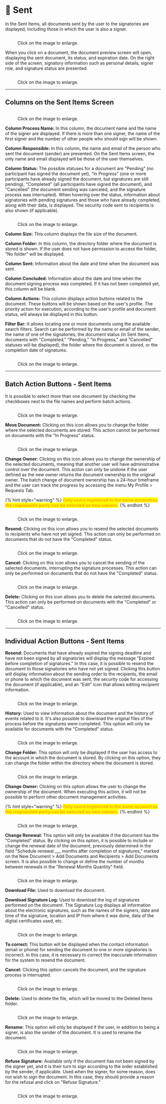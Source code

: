 # 📩 Sent

In the Sent Items, all documents sent by the user to the signatories are displayed, including those in which the user is also a signer.

<figure><img src="../.gitbook/assets/01 (12).png" alt=""><figcaption><p>Click on the image to enlarge.</p></figcaption></figure>

When you click on a document, the document preview screen will open, displaying the sent document, its status, and expiration date. On the right side of the screen, signatory information such as personal details, signer role, and signature status are presented.

<figure><img src="../.gitbook/assets/02 (12).png" alt=""><figcaption><p>Click on the image to enlarge.</p></figcaption></figure>

***

## Columns on the Sent Items Screen

<figure><img src="../.gitbook/assets/03 (11).png" alt=""><figcaption><p>Click on the image to enlarge.</p></figcaption></figure>

**Column Process Name:** In this column, the document name and the name of the signer are displayed. If there is more than one signer, the name of the first signer and the number of other people who should sign will be shown.&#x20;

**Column Responsible:** In this column, the name and email of the person who sent the document (sender) are presented. On the Sent Items screen, the only name and email displayed will be those of the user themselves.&#x20;

**Column Status:** The possible statuses for a document are "Pending" (no participant has signed the document yet), "In Progress" (one or more participants have already signed the document, but signatures are still pending), "Completed" (all participants have signed the document), and "Cancelled" (the document sending was canceled, and the signature process was interrupted). When hovering over the status, information about signatories with pending signatures and those who have already completed, along with their data, is displayed. The security code sent to recipients is also shown (if applicable).

<figure><img src="../.gitbook/assets/04 (11).png" alt=""><figcaption><p>Click on the image to enlarge.</p></figcaption></figure>

**Column Size:** This column displays the file size of the document.&#x20;

**Column Folder:** In this column, the directory folder where the document is stored is shown. If the user does not have permission to access the folder, "No folder" will be displayed.&#x20;

**Column Sent:** Information about the date and time when the document was sent.&#x20;

**Column Concluded:** Information about the date and time when the document signing process was completed. If it has not been completed yet, this column will be blank.&#x20;

**Column Actions:** This column displays action buttons related to the document. These buttons will be shown based on the user's profile. The priority action for execution, according to the user's profile and document status, will always be displayed in this button.&#x20;

**Filter Bar:** It allows locating one or more documents using the available search filters. Search can be performed by the name or email of the sender, the name of one of the signatories, the document status (in Sent Items, documents with "Completed," "Pending," "In Progress," and "Cancelled" statuses will be displayed), the folder where the document is stored, or the completion date of signatures.&#x20;

<figure><img src="../.gitbook/assets/05 (12).png" alt=""><figcaption><p>Click on the image to enlarge.</p></figcaption></figure>

***

## Batch Action Buttons - Sent Items&#x20;

It is possible to select more than one document by checking the checkboxes next to the file names and perform batch actions.&#x20;

<figure><img src="../.gitbook/assets/15 (4).png" alt=""><figcaption><p>Click on the image to enlarge.</p></figcaption></figure>

**Move Document:** Clicking on this icon allows you to change the folder where the selected documents are stored. This action cannot be performed on documents with the "In Progress" status.

<figure><img src="../.gitbook/assets/08 (9).png" alt=""><figcaption><p>Click on the image to enlarge.</p></figcaption></figure>

**Change Owner:** Clicking on this icon allows you to change the ownership of the selected documents, meaning that another user will have administrative control over the document. This action can only be undone if the user defined as the new owner returns the document ownership to the original owner. The batch change of document ownership has a 24-hour timeframe and the user can track the progress by accessing the menu My Profile > Requests Tab.&#x20;

{% hint style="warning" %}
<mark style="color:orange;">**Only users registered in the same account as the responsible party can be selected as new owners.**</mark>&#x20;
{% endhint %}

<figure><img src="../.gitbook/assets/09 (11).png" alt=""><figcaption><p>Click on the image to enlarge.</p></figcaption></figure>

**Resend:** Clicking on this icon allows you to resend the selected documents to recipients who have not yet signed. This action can only be performed on documents that do not have the "Completed" status.&#x20;

<figure><img src="../.gitbook/assets/16 (4).png" alt=""><figcaption><p>Click on the image to enlarge.</p></figcaption></figure>

**Cancel:** Clicking on this icon allows you to cancel the sending of the selected documents, interrupting the signature processes. This action can only be performed on documents that do not have the "Completed" status.&#x20;

<figure><img src="../.gitbook/assets/12 (8).png" alt=""><figcaption><p>Click on the image to enlarge.</p></figcaption></figure>

**Delete:** Clicking on this icon allows you to delete the selected documents. This action can only be performed on documents with the "Completed" or "Cancelled" status.&#x20;

<figure><img src="../.gitbook/assets/13 (5).png" alt=""><figcaption><p>Click on the image to enlarge.</p></figcaption></figure>

***

## Individual Action Buttons - Sent Items&#x20;

**Resend:** Documents that have already expired the signing deadline and have not been signed by all signatories will display the message "Expired before completion of signatures." In this case, it is possible to resend the document to those signatories who have not yet signed. Clicking this button will display information about the sending order to the recipients, the email or phone to which the document was sent, the security code for accessing the document (if applicable), and an "Edit" icon that allows editing recipient information.&#x20;

<figure><img src="../.gitbook/assets/06 (10).png" alt=""><figcaption><p>Click on the image to enlarge.</p></figcaption></figure>

**History:** Used to view information about the document and the history of events related to it. It's also possible to download the original files of the process before the signatures were completed. This option will only be available for documents with the "Completed" status.

<figure><img src="../.gitbook/assets/07 (11).png" alt=""><figcaption><p>Click on the image to enlarge.</p></figcaption></figure>

**Change Folder:** This option will only be displayed if the user has access to the account in which the document is stored. By clicking on this option, they can change the folder within the directory where the document is stored.

<figure><img src="../.gitbook/assets/08 (9).png" alt=""><figcaption><p>Click on the image to enlarge.</p></figcaption></figure>

**Change Owner:** Clicking on this option allows the user to change the ownership of the document. When executing this action, it will not be possible to perform other document management activities.&#x20;

{% hint style="warning" %}
<mark style="color:orange;">**Only users registered in the same account as the responsible party can be selected as new owners.**</mark>&#x20;
{% endhint %}

<figure><img src="../.gitbook/assets/09 (11).png" alt=""><figcaption><p>Click on the image to enlarge.</p></figcaption></figure>

**Change Renewal:** This option will only be available if the document has the "Completed" status. By clicking on this option, it is possible to include or change the renewal date of the document, previously determined in the field "Schedule renewal \_\_\_ months after completion of signatures," marked on the New Document > Add Documents and Recipients > Add Documents screen. It is also possible to change or define the number of months between renewals in the "Renewal Months Quantity" field.

<figure><img src="../.gitbook/assets/10 (2) (1).png" alt=""><figcaption><p>Click on the image to enlarge.</p></figcaption></figure>

**Download File:** Used to download the document.&#x20;

**Download Signature Log:** Used to download the log of signatures performed on the document. The Signature Log displays all information about the electronic signatures, such as the names of the signers, date and time of the signature, location and IP from where it was done, data of the digital certificates used, etc.&#x20;

<figure><img src="../.gitbook/assets/11 (7).png" alt=""><figcaption><p>Click on the image to enlarge.</p></figcaption></figure>

**To correct:** This button will be displayed when the contact information (email or phone) for sending the document to one or more signatories is incorrect. In this case, it is necessary to correct the inaccurate information for the system to resend the document.

**Cancel:** Clicking this option cancels the document, and the signature process is interrupted.

<figure><img src="../.gitbook/assets/12 (8).png" alt=""><figcaption><p>Click on the image to enlarge.</p></figcaption></figure>

**Delete:** Used to delete the file, which will be moved to the Deleted Items folder.

<figure><img src="../.gitbook/assets/13 (5).png" alt=""><figcaption><p>Click on the image to enlarge.</p></figcaption></figure>

**Rename:** This option will only be displayed if the user, in addition to being a signer, is also the sender of the document. It is used to rename the document.

<figure><img src="../.gitbook/assets/14 (5).png" alt=""><figcaption><p>Click on the image to enlarge.</p></figcaption></figure>

**Refuse Signature:** Available only if the document has not been signed by the signer yet, and it is their turn to sign according to the order established by the sender, if applicable. Used when the signer, for some reason, does not wish to sign the document. In this case, they should provide a reason for the refusal and click on "Refuse Signature."

<figure><img src="../.gitbook/assets/13.png" alt=""><figcaption><p>Click on the image to enlarge.</p></figcaption></figure>
